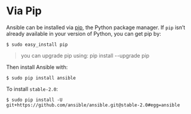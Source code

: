 Via Pip
=======

Ansible can be installed via
[pip](https://en.wikipedia.org/wiki/Pip_(package_manager)), the Python package
manager. If ``pip`` isn’t already available in your version of Python, you can
get pip by:

    $ sudo easy_install pip

> you can upgrade pip using: pip install --upgrade pip

Then install Ansible with:

    $ sudo pip install ansible

To install ``stable-2.0``:

    $ sudo pip install -U git+https://github.com/ansible/ansible.git@stable-2.0#egg=ansible
